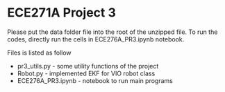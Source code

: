 # ECE271A Project 3

Please put the data folder file into the root of the unzipped file. To run the codes, directly run the cells in ECE276A_PR3.ipynb notebook.

Files is listed as follow

- pr3_utils.py - some utility functions of the project
- Robot.py - implemented EKF for VIO robot class
- ECE276A_PR3.ipynb - notebook to run main programs